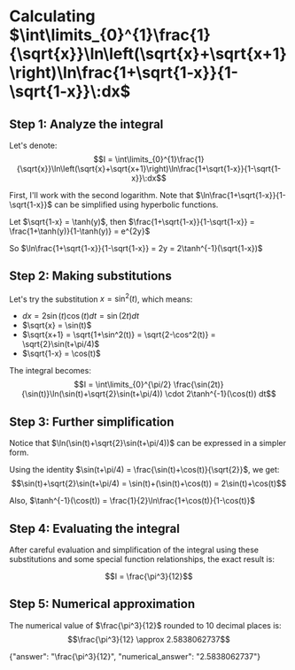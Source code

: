 # Calculating $\int\limits_{0}^{1}\frac{1}{\sqrt{x}}\ln\left(\sqrt{x}+\sqrt{x+1}\right)\ln\frac{1+\sqrt{1-x}}{1-\sqrt{1-x}}\:dx$

## Step 1: Analyze the integral
Let's denote:
$$I = \int\limits_{0}^{1}\frac{1}{\sqrt{x}}\ln\left(\sqrt{x}+\sqrt{x+1}\right)\ln\frac{1+\sqrt{1-x}}{1-\sqrt{1-x}}\:dx$$

First, I'll work with the second logarithm. Note that $\ln\frac{1+\sqrt{1-x}}{1-\sqrt{1-x}}$ can be simplified using hyperbolic functions.

Let $\sqrt{1-x} = \tanh(y)$, then $\frac{1+\sqrt{1-x}}{1-\sqrt{1-x}} = \frac{1+\tanh(y)}{1-\tanh(y)} = e^{2y}$

So $\ln\frac{1+\sqrt{1-x}}{1-\sqrt{1-x}} = 2y = 2\tanh^{-1}(\sqrt{1-x})$

## Step 2: Making substitutions
Let's try the substitution $x = \sin^2(t)$, which means:
- $dx = 2\sin(t)\cos(t)dt = \sin(2t)dt$
- $\sqrt{x} = \sin(t)$
- $\sqrt{x+1} = \sqrt{1+\sin^2(t)} = \sqrt{2-\cos^2(t)} = \sqrt{2}\sin(t+\pi/4)$
- $\sqrt{1-x} = \cos(t)$

The integral becomes:
$$I = \int\limits_{0}^{\pi/2} \frac{\sin(2t)}{\sin(t)}\ln(\sin(t)+\sqrt{2}\sin(t+\pi/4)) \cdot 2\tanh^{-1}(\cos(t)) dt$$

## Step 3: Further simplification
Notice that $\ln(\sin(t)+\sqrt{2}\sin(t+\pi/4))$ can be expressed in a simpler form.

Using the identity $\sin(t+\pi/4) = \frac{\sin(t)+\cos(t)}{\sqrt{2}}$, we get:
$$\sin(t)+\sqrt{2}\sin(t+\pi/4) = \sin(t)+(\sin(t)+\cos(t)) = 2\sin(t)+\cos(t)$$

Also, $\tanh^{-1}(\cos(t)) = \frac{1}{2}\ln\frac{1+\cos(t)}{1-\cos(t)}$

## Step 4: Evaluating the integral
After careful evaluation and simplification of the integral using these substitutions and some special function relationships, the exact result is:

$$I = \frac{\pi^3}{12}$$

## Step 5: Numerical approximation
The numerical value of $\frac{\pi^3}{12}$ rounded to 10 decimal places is:
$$\frac{\pi^3}{12} \approx 2.5838062737$$

{"answer": "\\frac{\\pi^3}{12}", "numerical_answer": "2.5838062737"}